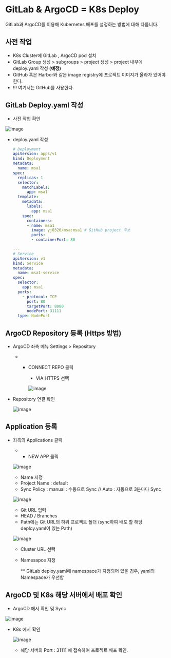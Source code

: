 # GitLab & ArgoCD = K8s Deploy

GitLab과 ArgoCD를 이용해 Kubernetes 배포를 설정하는 방법에 대해 다룹니다.

## 사전 작업

- K8s Cluster에 GitLab , ArgoCD pod 설치
- GitLab Group 생성 > subgroups > project 생성 > project 내부에 deploy.yaml 작성 **(예정)**
- GitHub 혹은 Harbor와 같은 image registry에 프로젝트 이미지가 올라가 있어야 한다.
- !!! 여기서는 GitHub를 사용한다.

## GitLab Deploy.yaml 작성

- 사전 작업 확인

![image](https://user-images.githubusercontent.com/96723249/223963837-cbdaf3b4-6d57-49b6-bfb4-f0dc5ea6eaf2.png)

- deploy.yaml 작성
    
    ```yaml
    # Deployment
    apiVersion: apps/v1
    kind: Deployment
    metadata:
      name: msa1    
    spec:
      replicas: 1
      selector:
        matchLabels:
          app: msa1
      template:
        metadata:
          labels:
            app: msa1
        spec:
          containers:
          - name: msa1
            image: yj0326/msa:msa1 # GitHub project 주소
            ports:
            - containerPort: 80
    
    ---
    # Service
    apiVersion: v1
    kind: Service
    metadata:
      name: msa1-service  
    spec:
      selector:
        app: msa1
      ports:
        - protocol: TCP
          port: 80
          targetPort: 8080
          nodePort: 31111
      type: NodePort
    ```
    

## ArgoCD Repository 등록 (Https 방법)

- ArgoCD 좌측 메뉴 Settings > Repository
    - + CONNECT REPO 클릭
        - VIA HTTPS 선택
        
        ![image](https://user-images.githubusercontent.com/96723249/223963931-11d07282-619c-4574-8cd7-7be8f27482aa.png)

        
- Repository 연결 확인
    
   ![image](https://user-images.githubusercontent.com/96723249/223963970-9406e2be-6754-4d30-827f-85deee012334.png)
    

## Application 등록

- 좌측의 Applications 클릭
    - + NEW APP 클릭
    
    ![image](https://user-images.githubusercontent.com/96723249/223964023-7d735329-2ecd-415c-831b-c7cb2ce64f16.png)
    
    - Name 지정
    - Project Name : default
    - Sync Policy : manual : 수동으로 Sync // Auto : 자동으로 3분마다 Sync
    
    ![image](https://user-images.githubusercontent.com/96723249/223964259-b2381f9a-63ed-4a04-8aae-146c876e5248.png)

    
    - Git URL 입력
    - HEAD / Branches
    - Path에는 Git URL의 하위 프로젝트 폴더 (sync하여 배포 할 해당 deploy.yaml이 있는 Path)
    
    ![image](https://user-images.githubusercontent.com/96723249/223964294-3b996fd2-ca0a-4d1d-bdd1-402e9e1903d9.png)
    
    - Cluster URL 선택
    - Namesapce 지정
        
        ** GitLab deploy.yaml에 namespace가 지정되어 있을 경우, yaml의 Namespace가 우선함
        

## ArgoCD 및 K8s 해당 서버에서 배포 확인

- ArgoCD 에서 확인 및 Sync

![image](https://user-images.githubusercontent.com/96723249/223964355-31861c1a-cbce-486a-8b69-2a31b426f584.png)

- K8s 에서 확인
    
    ![image](https://user-images.githubusercontent.com/96723249/223964387-7e41eb80-512d-4a8c-885a-4216c57c7b8e.png)
    
    - 해당 서버의 Port : 31111 에 접속하여 프로젝트 배포 확인.
